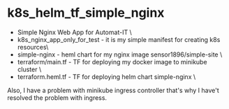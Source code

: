 # k8s_helm_tf_simple_nginx


- Simple Nginx Web App for Automat-IT \
- k8s_nginx_app_only_for_test - it is my simple manifest for creating k8s resources\ 
- simple-nginx - heml chart for my nginx image sensor1896/simple-site \
- terraform/main.tf - TF for deploying my docker image to minikube cluster \
- terraform.heml.tf - TF for deploying helm chart simple-nginx \


Also, I have a problem with minikube ingress controller that's why I have't resolved the problem with ingress.
